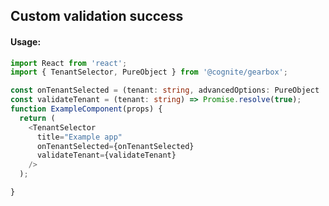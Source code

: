 ## Custom validation success 

<!-- STORY -->

#### Usage:

```typescript jsx
import React from 'react';
import { TenantSelector, PureObject } from '@cognite/gearbox';

const onTenantSelected = (tenant: string, advancedOptions: PureObject | null) => {};
const validateTenant = (tenant: string) => Promise.resolve(true);
function ExampleComponent(props) {
  return (
    <TenantSelector
      title="Example app"
      onTenantSelected={onTenantSelected}
      validateTenant={validateTenant}
    />
  );

}
```
